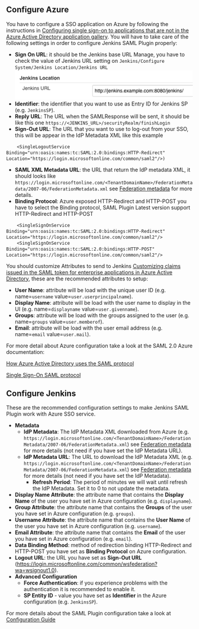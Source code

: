 ## Configure Azure

You have to configure a SSO application on Azure by following the instructions in [Configuring single sign-on to applications that are not in the Azure Active Directory application gallery](https://docs.microsoft.com/en-us/azure/active-directory/active-directory-saas-custom-apps). You will have to take care of the following settings in order to configure Jenkins SAML Plugin properly:

* **Sign On URL**: it should be the Jenkins base URL Manage, you have to check the value of Jenkins URL setting on `Jenkins/Configure System/Jenkins Location/Jenkins URL`
![Manage Jenkins/Configure System/Jenkins Location/Jenkins URL](images/JenkinsURL.png)
* **Identifier**: the identifier that you want to use as Entry ID for Jenkins SP (e.g. `JenkinsSP`).
* **Reply URL**: The URL when the SAMLResponse will be sent, it should be like this one `https://<JENKINS_URL>/securityRealm/finishLogin`
* **Sign-Out URL**: The URL that you want to use to log-out from your SSO, this will be appear in the IdP Metadata XML like this example
```
    <SingleLogoutService Binding="urn:oasis:names:tc:SAML:2.0:bindings:HTTP-Redirect" Location="https://login.microsoftonline.com/common/saml2"/>)
```
* **SAML XML Metadata URL**: the URL that return the IdP metadata XML, it should looks like `https://login.microsoftonline.com/<TenantDomainName>/FederationMetadata/2007-06/FederationMetadata.xml` see [Federation metadata](https://docs.microsoft.com/en-us/azure/active-directory/develop/active-directory-federation-metadata) for more details.
* **Binding Protocol**: Azure exposed HTTP-Redirect and HTTP-POST you have to select the Binding protocol, SAML Plugin Latest version support HTTP-Redirect and HTTP-POST
```
    <SingleSignOnService Binding="urn:oasis:names:tc:SAML:2.0:bindings:HTTP-Redirect" Location="https://login.microsoftonline.com/common/saml2"/>
    <SingleSignOnService Binding="urn:oasis:names:tc:SAML:2.0:bindings:HTTP-POST" Location="https://login.microsoftonline.com/common/saml2"/>
```

You should customize Attributes to send to Jenkins [Customizing claims issued in the SAML token for enterprise applications in Azure Active Directory](https://docs.microsoft.com/en-us/azure/active-directory/develop/active-directory-saml-claims-customization), these are the recommended attributes to setup:
* **User Name**: attribute will be load with the unique user ID (e.g. name=`username` value=`user.userprincipalname`).
* **Display Name**: attribute will be load with the user name to display in the UI (e.g. name=`displayname` value=`user.givenname`).
* **Groups**: attribute will be load with the groups assigned to the user (e.g. name=`groups` value=`user.memberof`).
* **Email**: attribute will be load with the user email address (e.g. name=`email` value=`user.mail`).

For more detail about Azure configuration take a look at the SAML 2.0 Azure documentation:

[How Azure Active Directory uses the SAML protocol](https://docs.microsoft.com/en-us/azure/active-directory/develop/active-directory-saml-protocol-reference)

[Single Sign-On SAML protocol](https://docs.microsoft.com/en-us/azure/active-directory/develop/active-directory-single-sign-on-protocol-reference)

## Configure Jenkins

These are the recommended configuration settings to make Jenkins SAML Plugin work with Azure SSO service.

* **Metadata**
  * **IdP Metadata**: The IdP Metadata XML downloaded from Azure (e.g. `https://login.microsoftonline.com/<TenantDomainName>/FederationMetadata/2007-06/FederationMetadata.xml`) see [Federation metadata](https://docs.microsoft.com/en-us/azure/active-directory/develop/active-directory-federation-metadata) for more details (not need if you have set the IdP Metadata URL).
  * **IdP Metadata URL**: The URL to download the IdP Metadata XML (e.g. `https://login.microsoftonline.com/<TenantDomainName>/FederationMetadata/2007-06/FederationMetadata.xml`) see [Federation metadata](https://docs.microsoft.com/en-us/azure/active-directory/develop/active-directory-federation-metadata) for more details (not need if you have set the IdP Metadata).
    * **Refresh Period**: The period of minutes we will wait until refresh the IdP Metadata. Set it to 0 to not update the metadata.
* **Display Name Attribute**: the attribute name that contains the **Display Name** of the user you have set in Azure configuration (e.g. `displayname`).
* **Group Attribute**: the attribute name that contains the **Groups** of the user you have set in Azure configuration (e.g. `groups`).
* **Username Attribute**: the attribute name that contains the **User Name** of the user you have set in Azure configuration (e.g. `username`).
* **Email Attribute**: the attribute name that contains the **Email** of the user you have set in Azure configuration (e.g. `email`).
* **Data Binding Method**: method of redirection binding HTTP-Redirect and HTTP-POST you have set as **Binding Protocol** on Azure configuration.
* **Logout URL**: the URL you have set as **Sign-Out URL** (https://login.microsoftonline.com/common/wsfederation?wa=wsignout1.0).
* **Advanced Configuration**
  * **Force Authentication**: if you experience problems with the authentication it is recommended to enable it.
  * **SP Entity ID** - value you have set as **Identifier** in the Azure configuration (e.g. `JenkinsSP`).
  
For more details about the SAML Plugin configuration take a look at [Configuration Guide](CONFIGURE.md)
